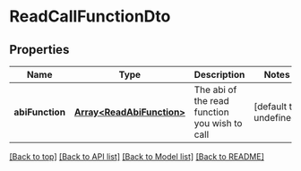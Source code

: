# ReadCallFunctionDto

## Properties

|Name | Type | Description | Notes|
|------------ | ------------- | ------------- | -------------|
|**abiFunction** | [**Array&lt;ReadAbiFunction&gt;**](ReadAbiFunction.md) | The abi of the read function you wish to call | [default to undefined]|




[[Back to top]](#) [[Back to API list]](../../README.md#documentation-for-api-endpoints) [[Back to Model list]](../../README.md#documentation-for-models) [[Back to README]](../../README.md)
